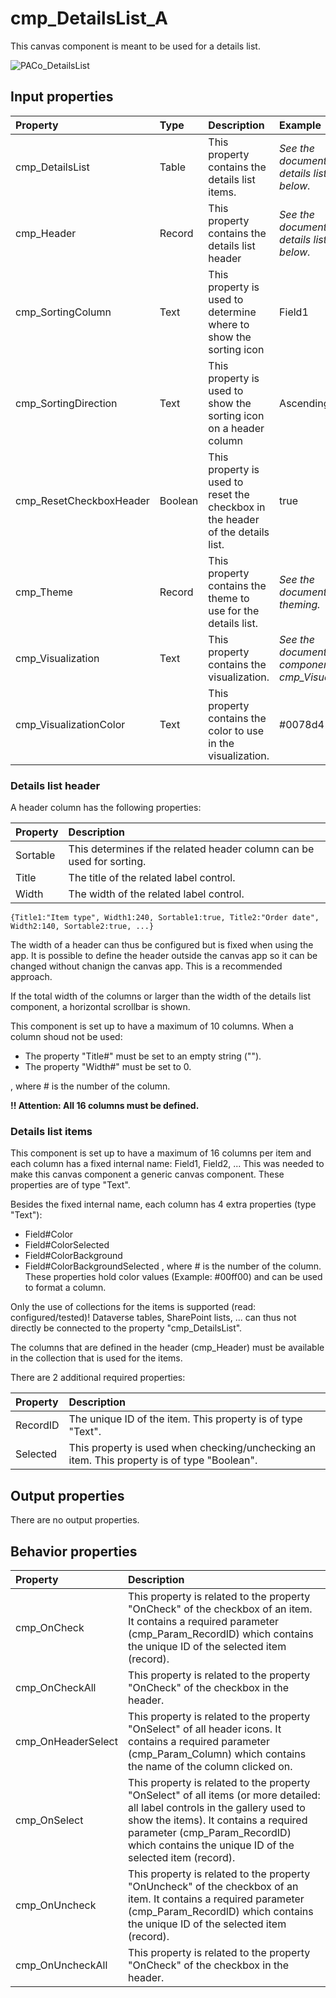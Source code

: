 # cmp_DetailsList_A

This canvas component is meant to be used for a details list.

![PACo_DetailsList](https://user-images.githubusercontent.com/35654198/197223074-306fa0fb-965e-43f3-8f03-c0aedc500a55.png)

## **Input properties**

| Property | Type | Description | Example |
| :--- | :--- | :--- | :--- |
| cmp_DetailsList | Table | This property contains the details list items. | *See the documention on details list items below.* |
| cmp_Header | Record | This property contains the details list header | *See the documention on details list header below.* |
| cmp_SortingColumn | Text | This property is used to determine where to show the sorting icon | Field1 |
| cmp_SortingDirection | Text | This property is used to show the sorting icon on a header column | Ascending |
| cmp_ResetCheckboxHeader | Boolean | This property is used to reset the checkbox in the header of the details list. | true |
| cmp_Theme | Record | This property contains the theme to use for the details list. | *See the documention on theming.* |
| cmp_Visualization | Text | This property contains the visualization. | *See the documention on the component cmp_Visualization_A.* |
| cmp_VisualizationColor | Text | This property contains the color to use in the visualization. | #0078d4 |

### Details list header

A header column has the following properties:

| Property | Description |
| :--- | :--- |
| Sortable | This determines if the related header column can be used for sorting. |
| Title | The title of the related label control. |
| Width | The width of the related label control. |

`{Title1:"Item type", Width1:240, Sortable1:true, Title2:"Order date", Width2:140, Sortable2:true, ...}`

The width of a header can thus be configured but is fixed when using the app. It is possible to define the header outside the canvas app so it can be changed without chanign the canvas app. This is a recommended approach.

If the total width of the columns or larger than the width of the details list component, a horizontal scrollbar is shown.

This component is set up to have a maximum of 10 columns. When a column shoud not be used:

- The property "Title#" must be set to an empty string ("").
- The property "Width#" must be set to 0.

, where # is the number of the column.

**!! Attention: All 16 columns must be defined.**

### Details list items

This component is set up to have a maximum of 16 columns per item and each column has a fixed internal name: Field1, Field2, ... This was needed to make this canvas component a generic canvas component. These properties are of type "Text".

Besides the fixed internal name, each column has 4 extra properties (type "Text"):
- Field#Color
- Field#ColorSelected
- Field#ColorBackground
- Field#ColorBackgroundSelected
, where # is the number of the column. These properties hold color values (Example: #00ff00) and can be used to format a column.

Only the use of collections for the items is supported (read: configured/tested)! Dataverse tables, SharePoint lists, ... can thus not directly be connected to the property "cmp_DetailsList".

The columns that are defined in the header (cmp_Header) must be available in the collection that is used for the items.

There are 2 additional required properties:

| Property | Description |
| :--- | :--- |
| RecordID | The unique ID of the item. This property is of type "Text".  |
| Selected | This property is used when checking/unchecking an item. This property is of type "Boolean". |

## **Output properties**

There are no output properties.

## **Behavior properties**

| Property | Description |
| :--- | :--- |
| cmp_OnCheck | This property is related to the property "OnCheck" of the checkbox of an item. It contains a required parameter (cmp_Param_RecordID) which contains the unique ID of the selected item (record). |
| cmp_OnCheckAll | This property is related to the property "OnCheck" of the checkbox in the header. |
| cmp_OnHeaderSelect | This property is related to the property "OnSelect" of all header icons. It contains a required parameter (cmp_Param_Column) which contains the name of the column clicked on. |
| cmp_OnSelect | This property is related to the property "OnSelect" of all items (or more detailed: all label controls in the gallery used to show the items). It contains a required parameter (cmp_Param_RecordID) which contains the unique ID of the selected item (record). |
| cmp_OnUncheck | This property is related to the property "OnUncheck" of the checkbox of an item. It contains a required parameter (cmp_Param_RecordID) which contains the unique ID of the selected item (record). |
| cmp_OnUncheckAll | This property is related to the property "OnCheck" of the checkbox in the header. |
